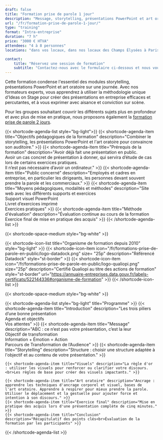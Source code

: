 ```yaml
---
draft: false
title: "Formation prise de parole 1 jour"
description: "Message, storytelling, présentations PowerPoint et art oratoire."
url: "/fr/formation-prise-de-parole-1-jour/"
type: "training"
format: "Intra-entreprise"
duration: "7 h"
price: "3000 € HTVA"
attendees: "4 à 8 personnes"
locations: "dans vos locaux, dans nos locaux des Champs Élysées à Paris ou en ligne"

contact:
    title: "Réservez une session de formation"
    subtitle: "Contactez-nous avec le formulaire ci-dessous et nous vous répondrons en moins d'un jour ouvré."
---
```


Cette formation condense l'essentiel des modules storytelling, présentations PowerPoint et art oratoire sur une journée. Avec nos formateurs experts, vous apprendrez à utiliser la méthodologie unique d'Ideas on Stage pour créer des présentations en entreprise efficaces et percutantes, et à vous exprimer avec aisance et conviction sur scène.

Pour les groupes souhaitant couvrir les différents sujets plus en profondeur et avec plus de mise en pratique, nous proposons également la [formation prise de parole 2 jours](/fr/formation-prise-de-parole-2-jours/).

{{< shortcode-agenda-list style="bg-light">}}
	{{< shortcode-agenda-item title="Objectifs pédagogiques de la formation" description="Combiner le storytelling, les présentations PowerPoint et l'art oratoire pour convaincre son auditoire." >}}
	{{< shortcode-agenda-item title="Prérequis de la formation" description="Avoir déjà fait une présentation en public.<br>Avoir un cas concret de présentation à donner, qui servira d’étude de cas lors de certains exercices pratiques.<br>Il n’est pas nécessaire d’avoir un ordinateur." >}}
	{{< shortcode-agenda-item title="Public concerné" description="Employés et cadres en entreprise, en particulier les dirigeants, les personnes devant souvent prendre la parole et les commerciaux." >}}
	{{< shortcode-agenda-item title="Moyens pédagogiques, modalités et méthodes" description="Site web avec les différents supports et exercices<br>Support visuel PowerPoint<br>Livret d’exercices imprimé<br>Exercices pratiques" >}}
	{{< shortcode-agenda-item title="Méthode d'évaluation" description="Évaluation continue au cours de la formation<br>Exercice final de mise en pratique des acquis" >}}
{{< /shortcode-agenda-list >}}

{{< shortcode-space-medium style="bg-white" >}}

{{< shortcode-icon-list title="Organisme de formation depuis 2010" style="bg-light" >}}
	{{< shortcode-icon-item icon="/fr/formations-prise-de-parole-en-public/logo-datadock.png" size= "25p" description="Référencé Datadock" style="st-border" >}}
	{{< shortcode-icon-item icon="/fr/formations-prise-de-parole-en-public/logo-qualiopi.png" size="25p" description="Certifié Qualiopi au titre des actions de formation" style="st-border" url="https://annuaire-entreprises.data.gouv.fr/labels-certificats/522144336#organisme-de-formation" >}}
{{< /shortcode-icon-list >}}

{{< shortcode-space-medium style="bg-white" >}}

{{< shortcode-agenda-list style="bg-light" title="Programme" >}}
	{{< shortcode-agenda-item title="Introduction" description="Les trois piliers d’une bonne présentation<br>Agenda et objectifs<br>Vos attentes" >}}
	{{< shortcode-agenda-item title="Message" description="ABC : ce n’est pas votre présentation, c’est la leur<br>Objectif de transformation<br>Information + Émotion = Action<br>Parcours de Transformation de l’Audience" >}}
	{{< shortcode-agenda-item title="Storytelling" description="Structure : choisir une structure adaptée à l'objectif et au contenu de votre présentation." >}}
	
	{{< shortcode-agenda-item title="Visuels" description="La règle d'or : utiliser les visuels pour renforcer ou clarifier votre discours.<br>Les règles de base pour créer des visuels impactants." >}}
	
	{{< shortcode-agenda-item title="Art oratoire" description="Ancrage : apprendre les techniques d'ancrage corporel et visuel, bases de l'art oratoire. Apprendre à respirer pour mieux prendre la parole. Utiliser le déplacement et la gestuelle pour ajouter force et intention à son discours." >}}
	{{< shortcode-agenda-item title="Exercice final" description="Mise en pratique des acquis lors d'une présentation complète de cinq minutes." >}}
	{{< shortcode-agenda-item title="Conclusion" description="Récapitulatif des points clés<br>Évaluation de la formation par les participants" >}}
{{< /shortcode-agenda-list >}}
